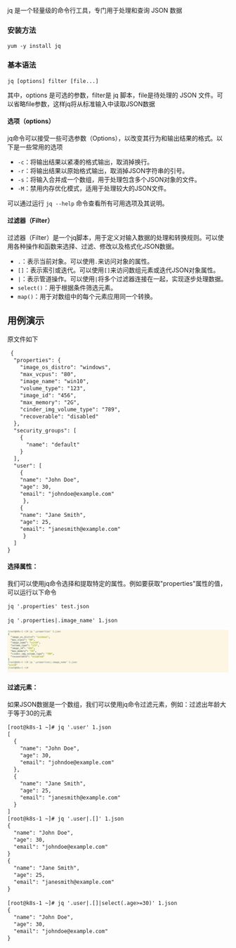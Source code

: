 

jq 是一个轻量级的命令行工具，专门用于处理和查询 JSON 数据

### 安装方法

```shell
yum -y install jq
```



### 基本语法

```shell
jq [options] filter [file...]
```

其中，options 是可选的参数，filter是 jq 脚本，file是待处理的 JSON 文件。可以省略file参数，这样jq将从标准输入中读取JSON数据



#### 选项（options）

jq命令可以接受一些可选参数（Options），以改变其行为和输出结果的格式。以下是一些常用的选项

- `-c`：将输出结果以紧凑的格式输出，取消掉换行。
- `-r`：将输出结果以原始格式输出，取消掉JSON字符串的引号。
- `-s`：将输入合并成一个数组，用于处理包含多个JSON对象的文件。
- `-M`：禁用内存优化模式，适用于处理较大的JSON文件。

可以通过运行 `jq --help` 命令查看所有可用选项及其说明。

####  过滤器（Filter）

过滤器（Filter）是一个jq脚本，用于定义对输入数据的处理和转换规则。可以使用各种操作和函数来选择、过滤、修改以及格式化JSON数据。

- `.`：表示当前对象。可以使用`.`来访问对象的属性。
- `[]`：表示索引或迭代。可以使用`[]`来访问数组元素或迭代JSON对象属性。
- `|`：表示管道操作。可以使用`|`将多个过滤器连接在一起，实现逐步处理数据。
- `select()`：用于根据条件筛选元素。
- `map()`：用于对数组中的每个元素应用同一个转换。



## 用例演示

原文件如下

```shell
 {
  "properties": {
    "image_os_distro": "windows",
    "max_vcpus": "80",
    "image_name": "win10",
    "volume_type": "123",
    "image_id": "456",
    "max_memory": "2G",
    "cinder_img_volume_type": "789",
    "recoverable": "disabled"
  },
  "security_groups": [
    {
      "name": "default"
    }
  ],
  "user": [
    {
    "name": "John Doe",
    "age": 30,
    "email": "johndoe@example.com"
     },
    {
    "name": "Jane Smith",
    "age": 25,
    "email": "janesmith@example.com"
     }
  ]
}
```



#### 选择属性：

我们可以使用jq命令选择和提取特定的属性。例如要获取"properties"属性的值，可以运行以下命令

```shell
jq '.properties' test.json

jq '.properties|.image_name' 1.json
```

![](jq命令用法详解/image-20230927104644070.png)



#### 过滤元素：

如果JSON数据是一个数组，我们可以使用jq命令过滤元素，例如：过滤出年龄大于等于30的元素

```shell
[root@k8s-1 ~]# jq '.user' 1.json 
[
  {
    "name": "John Doe",
    "age": 30,
    "email": "johndoe@example.com"
  },
  {
    "name": "Jane Smith",
    "age": 25,
    "email": "janesmith@example.com"
  }
]
[root@k8s-1 ~]# jq '.user|.[]' 1.json 
{
  "name": "John Doe",
  "age": 30,
  "email": "johndoe@example.com"
}
{
  "name": "Jane Smith",
  "age": 25,
  "email": "janesmith@example.com"
}

[root@k8s-1 ~]# jq '.user|.[]|select(.age>=30)' 1.json 
{
  "name": "John Doe",
  "age": 30,
  "email": "johndoe@example.com"
}
```
